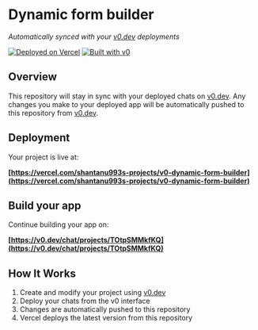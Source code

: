# Dynamic form builder

*Automatically synced with your [v0.dev](https://v0.dev) deployments*

[![Deployed on Vercel](https://img.shields.io/badge/Deployed%20on-Vercel-black?style=for-the-badge&logo=vercel)](https://vercel.com/shantanu993s-projects/v0-dynamic-form-builder)
[![Built with v0](https://img.shields.io/badge/Built%20with-v0.dev-black?style=for-the-badge)](https://v0.dev/chat/projects/TOtpSMMkfKQ)

## Overview

This repository will stay in sync with your deployed chats on [v0.dev](https://v0.dev).
Any changes you make to your deployed app will be automatically pushed to this repository from [v0.dev](https://v0.dev).

## Deployment

Your project is live at:

**[https://vercel.com/shantanu993s-projects/v0-dynamic-form-builder](https://vercel.com/shantanu993s-projects/v0-dynamic-form-builder)**

## Build your app

Continue building your app on:

**[https://v0.dev/chat/projects/TOtpSMMkfKQ](https://v0.dev/chat/projects/TOtpSMMkfKQ)**

## How It Works

1. Create and modify your project using [v0.dev](https://v0.dev)
2. Deploy your chats from the v0 interface
3. Changes are automatically pushed to this repository
4. Vercel deploys the latest version from this repository